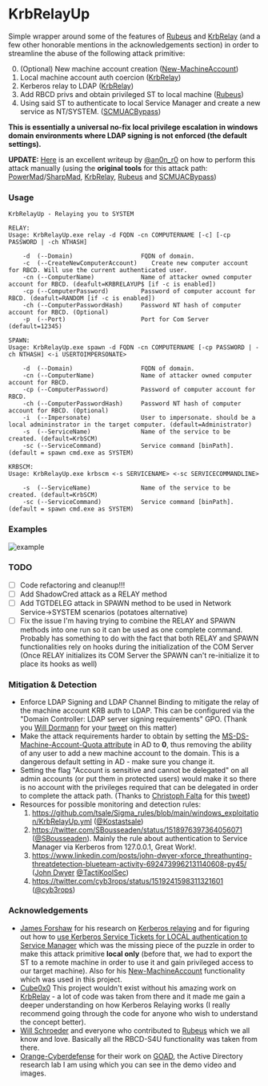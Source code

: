 
# KrbRelayUp
Simple wrapper around some of the features of [Rubeus](https://github.com/GhostPack/Rubeus/) and [KrbRelay](https://github.com/cube0x0/KrbRelay) (and a few other honorable mentions in the acknowledgements section) in order to streamline the abuse of the following attack primitive:

0. (Optional) New machine account creation ([New-MachineAccount](https://github.com/Kevin-Robertson/Powermad/blob/master/Powermad.ps1))
1. Local machine account auth coercion ([KrbRelay](https://github.com/cube0x0/KrbRelay))
2. Kerberos relay to LDAP ([KrbRelay](https://github.com/cube0x0/KrbRelay))
3. Add RBCD privs and obtain privileged ST to local machine ([Rubeus](https://github.com/GhostPack/Rubeus/))
4. Using said ST to authenticate to local Service Manager and create a new service as NT/SYSTEM. ([SCMUACBypass](https://gist.github.com/tyranid/c24cfd1bd141d14d4925043ee7e03c82))

**This is essentially a universal no-fix local privilege escalation in windows domain environments where LDAP signing is not enforced (the default settings).**

**UPDATE:** [Here](https://gist.github.com/tothi/bf6c59d6de5d0c9710f23dae5750c4b9) is an excellent writeup by [@an0n_r0](https://twitter.com/an0n_r0) on how to perform this attack manually (using the **original tools** for this attack path: [PowerMad](https://github.com/Kevin-Robertson/Powermad)/[SharpMad](https://github.com/Kevin-Robertson/Sharpmad), [KrbRelay](https://github.com/cube0x0/KrbRelay), [Rubeus](https://github.com/GhostPack/Rubeus) and [SCMUACBypass](https://gist.github.com/tyranid/c24cfd1bd141d14d4925043ee7e03c82))

### Usage
```
KrbRelayUp - Relaying you to SYSTEM

RELAY:
Usage: KrbRelayUp.exe relay -d FQDN -cn COMPUTERNAME [-c] [-cp PASSWORD | -ch NTHASH]

    -d  (--Domain)                   FQDN of domain.
    -c  (--CreateNewComputerAccount)    Create new computer account for RBCD. Will use the current authenticated user.
    -cn (--ComputerName)             Name of attacker owned computer account for RBCD. (deafult=KRBRELAYUP$ [if -c is enabled])
    -cp (--ComputerPassword)         Password of computer account for RBCD. (deafult=RANDOM [if -c is enabled])
    -ch (--ComputerPasswordHash)     Password NT hash of computer account for RBCD. (Optional)
    -p  (--Port)                     Port for Com Server (default=12345)

SPAWN:
Usage: KrbRelayUp.exe spawn -d FQDN -cn COMPUTERNAME [-cp PASSWORD | -ch NTHASH] <-i USERTOIMPERSONATE>

    -d  (--Domain)                   FQDN of domain.
    -cn (--ComputerName)             Name of attacker owned computer account for RBCD.
    -cp (--ComputerPassword)         Password of computer account for RBCD.
    -ch (--ComputerPasswordHash)     Password NT hash of computer account for RBCD. (Optional)
    -i  (--Impersonate)              User to impersonate. should be a local admininstrator in the target computer. (default=Administrator)
    -s  (--ServiceName)              Name of the service to be created. (default=KrbSCM)
    -sc (--ServiceCommand)           Service command [binPath]. (default = spawn cmd.exe as SYSTEM)

KRBSCM:
Usage: KrbRelayUp.exe krbscm <-s SERVICENAME> <-sc SERVICECOMMANDLINE>

    -s  (--ServiceName)              Name of the service to be created. (default=KrbSCM)
    -sc (--ServiceCommand)           Service command [binPath]. (default = spawn cmd.exe as SYSTEM)
```

### Examples

![example](Images/example.png)

### TODO
- [ ] Code refactoring and cleanup!!!
- [ ] Add ShadowCred attack as a RELAY method
- [ ] Add TGTDELEG attack  in SPAWN method to be used in Network Service->SYSTEM scenarios (potatoes alternative)
- [ ] Fix the issue I'm having trying to combine the RELAY and SPAWN methods into one run so it can be used as one complete command. Probably has something to do with the fact that both RELAY and SPAWN functionalities rely on hooks during the initialization of the COM Server (Once RELAY initializes its COM Server the SPAWN can't re-initialize it to place its hooks as well)

### Mitigation & Detection
* Enforce LDAP Signing and LDAP Channel Binding to mitigate the relay of the machine account KRB auth to LDAP. This can be configured via the "Domain Controller: LDAP server signing requirements" GPO. (Thank you [Will Dormann](https://twitter.com/wdormann) for your [tweet](https://twitter.com/wdormann/status/1518999885550440451) on this matter)
* Make the attack requirements harder to obtain by setting the [MS-DS-Machine-Account-Quota attribute](https://docs.microsoft.com/en-us/windows/win32/adschema/a-ms-ds-machineaccountquota) in AD to **0**, thus removing the ability of any user to add a new machine account to the domain. This is a dangerous default setting in AD - make sure you change it.
* Setting the flag "Account is sensitive and cannot be delegated" on all admin accounts (or put them in protected users) would make it so there is no account with the privileges required that can be delegated in order to complete the attack path. (Thanks to [Christoph Falta](https://twitter.com/cfalta) for this [tweet](https://twitter.com/cfalta/status/1519309206230339585))
* Resources for possible monitoring and detection rules:
    1. https://github.com/tsale/Sigma_rules/blob/main/windows_exploitation/KrbRelayUp.yml ([@Kostastsale](https://twitter.com/Kostastsale))
    2. https://twitter.com/SBousseaden/status/1518976397364056071 ([@SBousseaden](https://twitter.com/SBousseaden)). Mainly the rule about authentication to Service Manager via Kerberos from 127.0.0.1, Great Work!.
    3. https://www.linkedin.com/posts/john-dwyer-xforce_threathunting-threatdetection-blueteam-activity-6924739962131140608-py45/ ([John Dwyer](https://www.linkedin.com/in/john-dwyer-xforce/) [@TactiKoolSec](https://twitter.com/TactiKoolSec))
    4. https://twitter.com/cyb3rops/status/1519241598311321601 ([@cyb3rops](https://twitter.com/cyb3rops))


### Acknowledgements
* [James Forshaw](https://twitter.com/tiraniddo) for his research on [Kerberos relaying](https://googleprojectzero.blogspot.com/2021/10/using-kerberos-for-authentication-relay.html) and for figuring out how to [use Kerberos Service Tickets for LOCAL authentication to Service Manager](https://gist.github.com/tyranid/c24cfd1bd141d14d4925043ee7e03c82) which was the missing piece of the puzzle in order to make this attack primitive **local only** (before that, we had to export the ST to a remote machine in order to use it and gain privileged access to our target machine). Also for his [New-MachineAccount](https://github.com/Kevin-Robertson/Powermad/blob/master/Powermad.ps1) functionality which was used in this project.
* [Cube0x0](https://twitter.com/cube0x0) This project wouldn't exist without his amazing work on [KrbRelay](https://github.com/cube0x0/KrbRelay) - a lot of code was taken from there and it made me gain a deeper understanding on how Kerberos Relaying works (I really recommend going through the code for anyone who wish to understand the concept better).
* [Will Schroeder](https://twitter.com/harmj0y) and everyone who contributed to [Rubeus](https://github.com/GhostPack/Rubeus/) which we all know and love. Basically all the RBCD-S4U functionality was taken from there.
* [Orange-Cyberdefense](https://github.com/Orange-Cyberdefense) for their work on [GOAD](https://github.com/Orange-Cyberdefense/GOAD), the Active Directory research lab I am using which you can see in the demo video and images.
